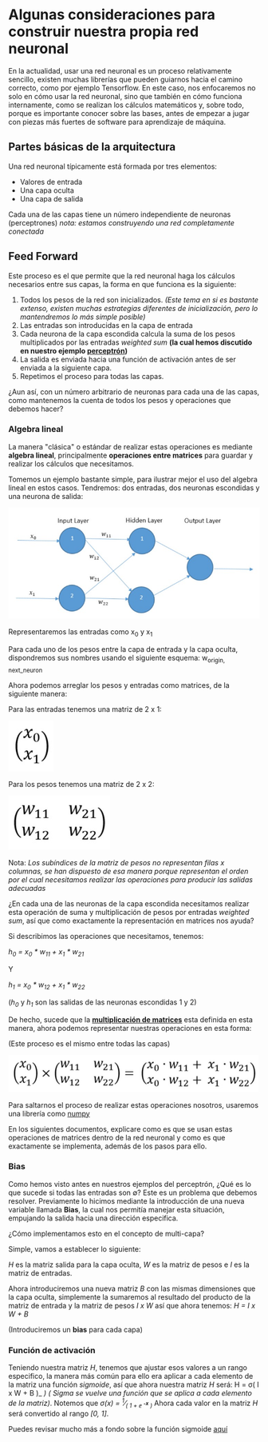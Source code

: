 # Algunas consideraciones para construir nuestra propia red neuronal

En la actualidad, usar una red neuronal es un proceso relativamente sencillo, existen muchas librerías que pueden guiarnos hacia el camino correcto, como por ejemplo Tensorflow. En este caso, nos enfocaremos no solo en cómo usar la red neuronal, sino que también en cómo funciona internamente, como se realizan los cálculos matemáticos y, sobre todo, porque es importante conocer sobre las bases, antes de empezar a jugar con piezas más fuertes de software para aprendizaje de máquina.

## Partes básicas de la arquitectura

Una red neuronal típicamente está formada por tres elementos:

- Valores de entrada
- Una capa oculta
- Una capa de salida

Cada una de las capas tiene un número independiente de neuronas (perceptrones) _nota: estamos construyendo una red completamente conectada_

## Feed Forward

Este proceso es el que permite que la red neuronal haga los cálculos necesarios entre sus capas, la forma en que funciona es la siguiente:

1. Todos los pesos de la red son inicializados. _(Este tema en si es bastante extenso, existen muchas estrategias diferentes de inicialización, pero lo mantendremos lo más simple posible)_
1. Las entradas son introducidas en la capa de entrada
1. Cada neurona de la capa escondida calcula la suma de los pesos multiplicados por las entradas _weighted sum_ **(la cual hemos discutido en nuestro ejemplo [perceptrón](/docs/spa/1.perceptron/1.introducion.md))**
1. La salida es enviada hacia una función de activación antes de ser enviada a la siguiente capa.
1. Repetimos el proceso para todas las capas.

¿Aun así, con un número arbitrario de neuronas para cada una de las capas, como mantenemos la cuenta de todos los pesos y operaciones que debemos hacer?

### Algebra lineal

La manera "clásica" o estándar de realizar estas operaciones es mediante **algebra lineal**, principalmente **operaciones entre matrices** para guardar y realizar los cálculos que necesitamos.

Tomemos un ejemplo bastante simple, para ilustrar mejor el uso del algebra lineal en estos casos. Tendremos: dos entradas, dos neuronas escondidas y una neurona de salida:

![nn_matrix_math](/docs/img/nn_matrix_repr.jpg)

Representaremos las entradas como x<sub>0</sub> y x<sub>1</sub>

Para cada uno de los pesos entre la capa de entrada y la capa oculta, dispondremos sus nombres usando el siguiente esquema: w<sub>origin, next_neuron</sub>

Ahora podemos arreglar los pesos y entradas como matrices, de la siguiente manera:

Para las entradas tenemos una matriz de 2 x 1:

![input_matrix_math](/docs/img/input_matrix_ex.jpg)

Para los pesos tenemos una matriz de 2 x 2:

![weight_matrix_math](/docs/img/weight_matrix_ex.jpg)

Nota: _Los subíndices de la matriz de pesos no representan filas x columnas, se han dispuesto de esa manera porque representan el orden por el cual necesitamos realizar las operaciones para producir las salidas adecuadas_

¿En cada una de las neuronas de la capa escondida necesitamos realizar esta operación de suma y multiplicación de pesos por entradas _weighted sum_, así que como exactamente la representación en matrices nos ayuda?

Si describimos las operaciones que necesitamos, tenemos:

_h<sub>0</sub> = x<sub>0</sub> * w<sub>11</sub> + x<sub>1</sub> * w<sub>21</sub>_

Y

_h<sub>1</sub> = x<sub>0</sub> * w<sub>12</sub> + x<sub>1</sub> * w<sub>22</sub>_

(_h<sub>0_ y _h<sub>1_ son las salidas de las neuronas escondidas 1 y 2)

De hecho, sucede que la **[multiplicación de matrices](https://es.wikipedia.org/wiki/Multiplicaci%C3%B3n_de_matrices)** esta definida en esta manera, ahora podemos representar nuestras operaciones en esta forma:

(Este proceso es el mismo entre todas las capas)

![matrix_mult_math](/docs/img/matmul_ex.jpg)

Para saltarnos el proceso de realizar estas operaciones nosotros, usaremos una librería como [numpy](http://www.numpy.org/)

En los siguientes documentos, explicare como es que se usan estas operaciones de matrices dentro de la red neuronal y como es que exactamente se implementa, además de los pasos para ello.

### Bias

Como hemos visto antes en nuestros ejemplos del perceptrón, ¿Qué es lo que sucede si todas las entradas son &varnothing;? Este es un problema que debemos resolver. Previamente lo hicimos mediante la introducción de una nueva variable llamada **Bias**, la cual nos permitía manejar esta situación, empujando la salida hacia una dirección especifica.

¿Cómo implementamos esto en el concepto de multi-capa?

Simple, vamos a establecer lo siguiente:

_H_ es la matriz salida para la capa oculta, _W_ es la matriz de pesos e _I_ es la matriz de entradas.

Ahora introduciremos una nueva matriz _B_ con las mismas dimensiones que la capa oculta, simplemente la sumaremos al resultado del producto de la matriz de entrada y la matriz de pesos _I x W_ así que ahora tenemos: _H = I x W + B_

(Introduciremos un **bias** para cada capa)

### Función de activación

Teniendo nuestra matriz _H_, tenemos que ajustar esos valores a un rango especifico, la manera más común para ello era aplicar a cada elemento de la matriz una función _sigmoide_, así que ahora nuestra matriz _H_ será: H = &sigma;( I x W + B )_ _) ( Sigma se vuelve una función que se aplica a cada elemento de la matriz)_. Notemos que _&sigma;(x) = <sup>1</sup>&frasl;<sub>( 1 + &ee; <sup>**-x**</sup> )</sub>_ Ahora cada valor en la matriz _H_ será convertido al rango _[0, 1]_.

Puedes revisar mucho más a fondo sobre la función sigmoide [aquí](https://es.wikipedia.org/wiki/Funci%C3%B3n_sigmoide)
